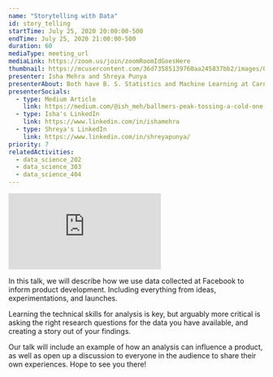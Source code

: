 ```yaml
---
name: "Storytelling with Data"
id: story_telling
startTime: July 25, 2020 20:00:00-500
endTime: July 25, 2020 21:00:00-500
duration: 60
mediaType: meeting_url
mediaLink: https://zoom.us/join/zoomRoomIdGoesHere
thumbnail: https://mcusercontent.com/36d73585139760aa245837bb2/images/025376e3-0c77-469a-839f-ead1ea159fc4.png
presenter: Isha Mehra and Shreya Punya
presenterAbout: Both have B. S. Statistics and Machine Learning at Carnegie Mellon University Isha - Data Scientist at Facebook, Shreya - Data Scientist at Instagram Both were TAs for Computer Science classes at Carnegie Mellon University (Isha Intro to CS, Shreya Intro to ML)
presenterSocials:
  - type: Medium Article
    link: https://medium.com/@ish_meh/ballmers-peak-tossing-a-cold-one-with-the-boys-8966e52c9930
  - type: Isha's LinkedIn
    link: https://www.linkedin.com/in/ishamehra
  - type: Shreya's LinkedIn
    link: https://www.linkedin.com/in/shreyapunya/
priority: 7
relatedActivities:
  - data_science_202
  - data_science_303
  - data_science_404
---
```

<div class="embed-responsive embed-responsive-16by9 mb-3">
<iframe src="https://www.youtube.com/embed/I2_h6xJ7kNQ" frameBorder="0" allowfullscreen></iframe>
</div>

In this talk, we will describe how we use data collected at Facebook to inform product development. Including everything from ideas, experimentations, and launches.

Learning the technical skills for analysis is key, but arguably more critical is asking the right research questions for the data you have available, and creating a story out of your findings.

Our talk will include an example of how an analysis can influence a product, as well as open up a discussion to everyone in the audience to share their own experiences. Hope to see you there!
